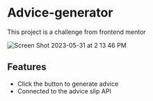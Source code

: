 # Advice-generator
This project is a challenge from frontend mentor

![Screen Shot 2023-05-31 at 2 13 46 PM](https://github.com/j4yyyeth/advice-generator/assets/113713677/ae299820-a74f-4fc5-87f1-2b3181aefc67)

## Features
- Click the button to generate advice
- Connected to the advice slip API
